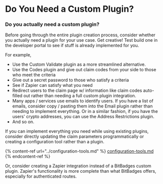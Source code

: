 # Do You Need a Custom Plugin?

### Do you actually need a custom plugin?

Before going through the entire plugin creation process, consider whether you actually need a plugin for your use case. Get creative! Test build one in the developer portal to see if stuff is already implemented for you.

For example,

* Use the Custom Validate plugin as a more streamlined alternative.
* Use the Codes plugin and give out claim codes from your side to those who meet the criteria
* Give out a secret password to those who satisfy a criteria
* See if Zapier can satisfy what you need
* Redirect users to the claim page w/ information like claim codes auto-filled out rather than needing a full custom plugin integration.
* Many apps / services use emails to identify users. If you have a list of emails, consider copy / pasting them into the Email plugin rather than needing to implement everything. Or in a similar fashion, if you have the users' crypto addresses, you can use the Address Restrictions plugin.
* And so on.

If you can implement everything you need while using existing plugins, consider directly updating the claim parameters programmatically or creating  a configuration tool rather than a plugin.&#x20;

{% content-ref url="../configuration-tools.md" %}
[configuration-tools.md](../configuration-tools.md)
{% endcontent-ref %}

Or, consider creating a Zapier integration instead of a BitBadges custom plugin. Zapier's functionality is more complete than what BitBadges offers, especially for authenticated routes.
